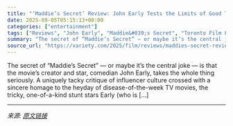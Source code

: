 ```yaml
---
title: "‘Maddie’s Secret’ Review: John Early Tests the Limits of Good Taste as a Food Influencer With an Eating Disorder"
date: 2025-09-05T05:15:13+08:00
categories: ["entertainment"]
tags: ["Reviews", "John Early", "Maddie&#039;s Secret", "Toronto Film Festival"]
summary: "The secret of “Maddie’s Secret” — or maybe it’s the central joke — is that the movie’s creator and star, comedian John Early, takes the whole thing seriously. A uniquely tacky critique of influencer c"
source_url: "https://variety.com/2025/film/reviews/maddies-secret-review-john-early-1236507689/"
---
```


The secret of “Maddie’s Secret” — or maybe it’s the central joke — is that the movie’s creator and star, comedian John Early, takes the whole thing seriously. A uniquely tacky critique of influencer culture crossed with a sincere homage to the heyday of disease-of-the-week TV movies, the tricky, one-of-a-kind stunt stars Early (who is [&#8230;]

---

*来源: [原文链接](https://variety.com/2025/film/reviews/maddies-secret-review-john-early-1236507689/)*
